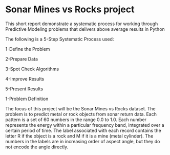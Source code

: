 # Sonar Mines vs Rocks project
This short report demonstrate a systematic process for working through Predictive Modeling problems that delivers above average results in Python


The following is a 5-Step Systematic Process used:

1-Define the Problem

2-Prepare Data

3-Spot Check Algorithms

4-Improve Results

5-Present Results


1-Problem Definition

The focus of this project will be the Sonar Mines vs Rocks dataset. The problem is to predict metal or rock objects from sonar return data. Each pattern is a set of 60 numbers in the range 0.0 to 1.0. Each number represents the energy within a particular frequency band, integrated over a certain period of time. The label associated with each record contains the letter R if the object is a rock and M if it is a mine (metal cylinder). The numbers in the labels are in increasing order of aspect angle, but they do not encode the angle directly.
